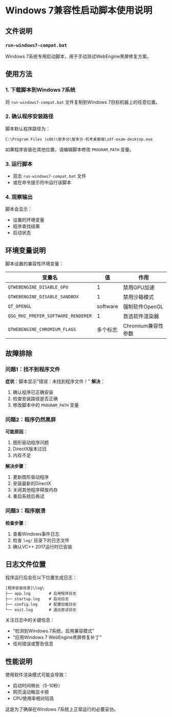 # Windows 7兼容性启动脚本使用说明

## 文件说明

### `run-windows7-compat.bat`
Windows 7系统专用启动脚本，用于手动测试WebEngine黑屏修复方案。

## 使用方法

### 1. 下载脚本到Windows 7系统
将 `run-windows7-compat.bat` 文件复制到Windows 7目标机器上的任意位置。

### 2. 确认程序安装路径
脚本默认程序路径为：
```
C:\Program Files (x86)\智多分\智多分-机考桌面端\zdf-exam-desktop.exe
```

如果程序安装在其他位置，请编辑脚本修改 `PROGRAM_PATH` 变量。

### 3. 运行脚本
- 双击 `run-windows7-compat.bat` 文件
- 或在命令提示符中运行该脚本

### 4. 观察输出
脚本会显示：
- 设置的环境变量
- 程序查找结果
- 启动状态

## 环境变量说明

脚本设置的兼容性环境变量：

| 变量名 | 值 | 作用 |
|--------|-----|------|
| `QTWEBENGINE_DISABLE_GPU` | 1 | 禁用GPU加速 |
| `QTWEBENGINE_DISABLE_SANDBOX` | 1 | 禁用沙箱模式 |
| `QT_OPENGL` | software | 强制软件OpenGL |
| `QSG_RHI_PREFER_SOFTWARE_RENDERER` | 1 | 首选软件渲染器 |
| `QTWEBENGINE_CHROMIUM_FLAGS` | 多个标志 | Chromium兼容性参数 |

## 故障排除

### 问题1：找不到程序文件
**症状**：脚本显示"错误：未找到程序文件！"
**解决**：
1. 确认程序已正确安装
2. 检查安装路径是否正确
3. 修改脚本中的 `PROGRAM_PATH` 变量

### 问题2：程序仍然黑屏
**可能原因**：
1. 图形驱动程序问题
2. DirectX版本过旧
3. 内存不足

**解决步骤**：
1. 更新图形驱动程序
2. 安装最新的DirectX
3. 关闭其他程序释放内存
4. 重启系统后再试

### 问题3：程序崩溃
**检查步骤**：
1. 查看Windows事件日志
2. 检查 `log/` 目录下的日志文件
3. 确认VC++ 2017运行时已安装

## 日志文件位置

程序运行后会在以下位置生成日志：
```
[程序安装目录]\log\
├── app.log        # 应用程序日志
├── startup.log    # 启动日志  
├── config.log     # 配置加载日志
└── exit.log       # 退出尝试日志
```

关注日志中的关键信息：
- "检测到Windows 7系统，启用兼容模式"
- "应用Windows 7 WebEngine黑屏修复补丁"
- 任何错误或警告信息

## 性能说明

使用软件渲染模式可能会导致：
- 启动时间稍长（5-10秒）
- 网页滚动略显卡顿
- CPU使用率相对较高

这是为了确保在Windows 7系统上正常运行的必要妥协。